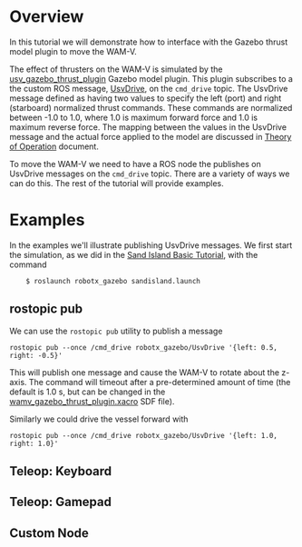 # Overview #

In this tutorial we will demonstrate how to interface with the Gazebo thrust model plugin to move the WAM-V.  

The effect of thrusters on the WAM-V is simulated by the [usv_gazebo_thrust_plugin](https://bitbucket.org/osrf/vmrc/src/default/robotx_gazebo/src/usv_gazebo_thrust_plugin.cc) Gazebo model plugin.  This plugin subscribes to a the custom ROS message, [UsvDrive](https://bitbucket.org/osrf/vmrc/src/default/robotx_gazebo/msg/UsvDrive.msg), on the `cmd_drive` topic. 
 The UsvDrive message defined as having two values to specify the left (port) and right (starboard) normalized thrust commands.  These commands are normalized between -1.0 to 1.0, where 1.0 is maximum forward force and 1.0 is maximum reverse force.  The mapping between the values in the UsvDrive message and the actual force applied to the model are discussed in [Theory of Operation](https://bitbucket.org/osrf/vmrc/wiki/VMRCGazeboPlugins) document.

To move the WAM-V we need to have a ROS node the publishes on UsvDrive messages on the `cmd_drive` topic.  There are a variety of ways we can do this.  The rest of the tutorial will provide examples.

# Examples #

In the examples we'll illustrate publishing UsvDrive messages.  We first start the simulation, as we did in the [Sand Island Basic Tutorial](https://bitbucket.org/osrf/vmrc/wiki/tutorials/Sand_Island_Basic), with the command

```
    $ roslaunch robotx_gazebo sandisland.launch 
```

## rostopic pub ##

We can use the `rostopic pub` utility to publish a message 

```
rostopic pub --once /cmd_drive robotx_gazebo/UsvDrive '{left: 0.5, right: -0.5}'
```

This will publish one message and cause the WAM-V to rotate about the z-axis.  The command will timeout after a pre-determined amount of time (the default is 1.0 s, but can be changed in the [wamv_gazebo_thrust_plugin.xacro](https://bitbucket.org/osrf/vmrc/src/default/robotx_gazebo/urdf/wamv_gazebo_thrust_plugin.xacro) SDF file).

Similarly we could drive the vessel forward with 

```
rostopic pub --once /cmd_drive robotx_gazebo/UsvDrive '{left: 1.0, right: 1.0}'
```

## Teleop: Keyboard ##

## Teleop: Gamepad ##




## Custom Node ##